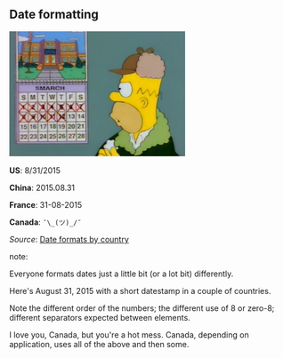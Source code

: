 ##  Date formatting

!["Lousy Smarch weather"](resources/lousy-smarch.png)

**US**: 8/31/2015

**China**: 2015.08.31

**France**: 31-08-2015

**Canada**: `¯\_(ツ)_/¯`


_Source_: [Date formats by country](https://en.wikipedia.org/wiki/Date_format_by_country)

note:

Everyone formats dates just a little bit (or a lot bit) differently.

Here's August 31, 2015 with a short datestamp in a couple of countries.

Note the different order of the numbers; the different use of 8 or zero-8; different separators expected between elements.

I love you, Canada, but you're a hot mess. Canada, depending on application, uses all of the above and then some.
